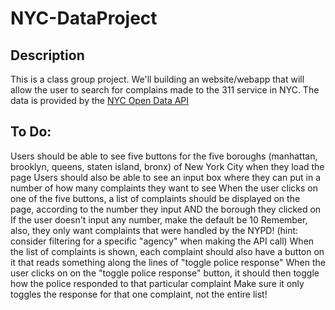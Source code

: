 # NYC-DataProject

## Description

This is a class group project. We'll building an website/webapp that will allow the user to search for complains made to the 311 service in NYC.
The data is provided by the [NYC Open Data API]('https://opendata.cityofnewyork.us/)

## To Do:

Users should be able to see five buttons for the five boroughs (manhattan, brooklyn, queens, staten island, bronx) of New York City when they load the page
Users should also be able to see an input box where they can put in a number of how many complaints they want to see
When the user clicks on one of the five buttons, a list of complaints should be displayed on the page, according to the number they input AND the borough they clicked on
If the user doesn't input any number, make the default be 10
Remember, also, they only want complaints that were handled by the NYPD! (hint: consider filtering for a specific "agency" when making the API call)
When the list of complaints is shown, each complaint should also have a button on it that reads something along the lines of "toggle police response"
When the user clicks on on the "toggle police response" button, it should then toggle how the police responded to that particular complaint
Make sure it only toggles the response for that one complaint, not the entire list!